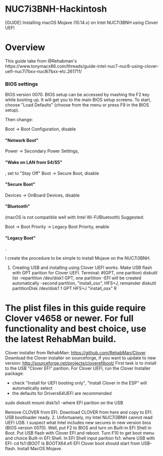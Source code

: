 # NUC7i3BNH-Hackintosh
[GUIDE] Installing macOS Mojave (10.14.x) on Intel NUC7i3BNH using Clover UEFI
<h1>Overview</h1>
This guide take from @Rehabman's <link>https://www.tonymacx86.com/threads/guide-intel-nuc7-nuc8-using-clover-uefi-nuc7i7bxx-nuc8i7bxx-etc.261711/</link>

<h3>BIOS settings</h3>

BIOS version 0070. BIOS setup can be accessed by mashing the F2 key while booting up. It will get you to the main BIOS setup screens. To start, choose "Load Defaults" (choose from the menu or press F9 in the BIOS setup).

Then change:

Boot -> Boot Configuration, disable <h4>"Network Boot"</h4>
Power -> Secondary Power Settings, <h4>"Wake on LAN from S4/S5"</h4>, set to </h4>"Stay Off"</h4>
Boot -> Secure Boot, disable <h4>"Secure Boot"</h4>
Devices -> OnBoard Devices, disable <h4>"Bluetooth"</h4> (macOS is not compatible well with Intel Wi-Fi/Bluetooth)
Suggested:

Boot -> Boot Priority -> Legacy Boot Priority, enable <h4>"Legacy Boot"</h4>.

I create the procedure to be simple to install Mojave on the NUC7i3BNH.
1. Creating USB and installing using Clover UEFI works. Make USB flash with GPT parition for Clover UEFI. Terminal:
#(GPT, one parition)
diskutil list
-repartition /dev/disk1 GPT, one partition
-EFI will be created automatically
-second partition, "install_osx", HFS+J, remainder
diskutil partitionDisk /dev/disk1 1 GPT HFS+J "install_osx" R

<h1>The plist files in this guide require Clover v4658 or newer. For full functionality and best choice, use the latest RehabMan build.</h1>

Clover installer from RehabMan: https://github.com/RehabMan/Clover
Download the Clover installer on sourceforge, if you want to update to new version: http://sourceforge.net/projects/cloverefiboot/
 First task is to install to the USB "Clover EFI" parition. For Clover UEFI, run the Clover Installer package:
- check "Install for UEFI booting only", "Install Clover in the ESP" will automatically select
- the defaults for Drivers64UEFI are recommended

sudo diskutil mount disk1s1 -where EFI parition on the USB

Remove CLOVER from EFI. Download CLOVER from here and copy to EFI.
USB bootloader ready.
2. Unfortuanely, my Intel NUC7i3BNH cannot read UEFI USB. I suspect what Intel includes new secures in new version bios (BIOS version 0070). Well, put F2 to BIOS and turn on Built-in EFI Shell in Boot. Put USB flash with Clover EFI and reboot. Turn F10 to get boot menu and choice Built-in EFI Shell.
In EFI Shell input parition fs1: where USB with EFI:
cd fs1:\BOOT
ls
BOOTX64.efi
EFI Clover boot should start from USB-flash. Install MacOS Mojave.
